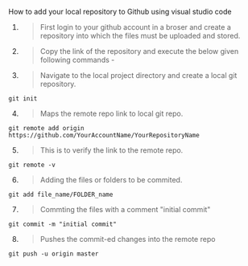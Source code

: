 How to add your local repository to Github using visual studio code

1) > First login to your github account in a broser and create a repository 
     into which the files must be uploaded and stored.
     
2) > Copy the link of the repository and execute the below given following commands -

3) > Navigate to the local project directory and create a local git repository.

```git init```

4) > Maps the remote repo link to local git repo.

```git remote add origin https://github.com/YourAccountName/YourRepositoryName```

5) > This is to verify the link to the remote repo.

```git remote -v```

6) > Adding the files or folders to be commited.

```git add file_name/FOLDER_name```

7) > Commting the files with a comment "initial commit"

```git commit -m "initial commit" ```

8) > Pushes the commit-ed changes into the remote repo

```git push -u origin master```
